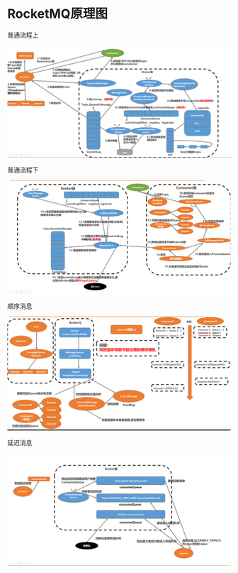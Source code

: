 

# RocketMQ原理图

普通流程上

![image-20200816203516346](RocketMQ原理图.assets/image-20200816203516346.png)

普通流程下

![image-20200816203540285](RocketMQ原理图.assets/image-20200816203540285.png)



顺序消息



![image-20200816203612871](RocketMQ原理图.assets/image-20200816203612871.png)

延迟消息

![image-20200816203634913](RocketMQ原理图.assets/image-20200816203634913.png)
